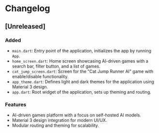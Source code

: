 # Changelog

## [Unreleased]
### Added
- `main.dart`: Entry point of the application, initializes the app by running `App`.
- `home_screen.dart`: Home screen showcasing AI-driven games with a search bar, filter button, and a list of games.
- `cat_jump_screen.dart`: Screen for the "Cat Jump Runner AI" game with enable/disable functionality.
- `app_theme.dart`: Defines light and dark themes for the application using Material 3 design.
- `app.dart`: Root widget of the application, sets up theming and routing.

### Features
- AI-driven games platform with a focus on self-hosted AI models.
- Material 3 design integration for modern UI/UX.
- Modular routing and theming for scalability.

